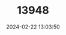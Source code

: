 ---
title: "13948"
category: "Murina tenebrosa"
draft: false
date: 2024-02-22 13:03:50
languages:
  English: ["Tsushima Tube-nosed Bat", "Gloomy Tube-nosed Bat"]
---